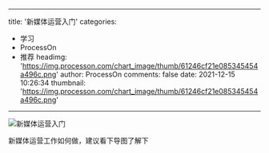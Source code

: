 
---
title: '新媒体运营入门'
categories: 
 - 学习
 - ProcessOn
 - 推荐
headimg: 'https://img.processon.com/chart_image/thumb/61246cf21e085345454a496c.png'
author: ProcessOn
comments: false
date: 2021-12-15 10:26:34
thumbnail: 'https://img.processon.com/chart_image/thumb/61246cf21e085345454a496c.png'
---

<div>   
<img class="thumb" alt="新媒体运营入门" src="https://img.processon.com/chart_image/thumb/61246cf21e085345454a496c.png" referrerpolicy="no-referrer">
<p>新媒体运营工作如何做，建议看下导图了解下</p>  
</div>
            